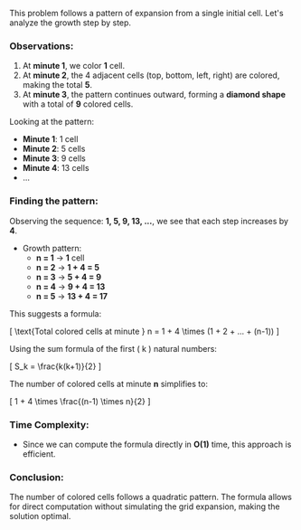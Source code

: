 This problem follows a pattern of expansion from a single initial cell. Let's analyze the growth step by step.

### **Observations**:
1. At **minute 1**, we color **1** cell.
2. At **minute 2**, the 4 adjacent cells (top, bottom, left, right) are colored, making the total **5**.
3. At **minute 3**, the pattern continues outward, forming a **diamond shape** with a total of **9** colored cells.

Looking at the pattern:
- **Minute 1**: 1 cell  
- **Minute 2**: 5 cells  
- **Minute 3**: 9 cells  
- **Minute 4**: 13 cells  
- ...

### **Finding the pattern**:
Observing the sequence: **1, 5, 9, 13, ...**, we see that each step increases by **4**.

- Growth pattern:  
  - **n = 1** → **1** cell  
  - **n = 2** → **1 + 4 = 5**  
  - **n = 3** → **5 + 4 = 9**  
  - **n = 4** → **9 + 4 = 13**  
  - **n = 5** → **13 + 4 = 17**  

This suggests a formula:

\[
\text{Total colored cells at minute } n = 1 + 4 \times (1 + 2 + ... + (n-1))
\]

Using the sum formula of the first \( k \) natural numbers:

\[
S_k = \frac{k(k+1)}{2}
\]

The number of colored cells at minute **n** simplifies to:

\[
1 + 4 \times \frac{(n-1) \times n}{2}
\]

### **Time Complexity**:
- Since we can compute the formula directly in **O(1)** time, this approach is efficient.

### **Conclusion**:
The number of colored cells follows a quadratic pattern. The formula allows for direct computation without simulating the grid expansion, making the solution optimal.
